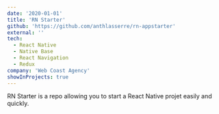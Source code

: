 ```yaml
---
date: '2020-01-01'
title: 'RN Starter'
github: 'https://github.com/anthlasserre/rn-appstarter'
external: ''
tech:
  - React Native
  - Native Base
  - React Navigation
  - Redux
company: 'Web Coast Agency'
showInProjects: true
---
```


RN Starter is a repo allowing you to start a React Native projet easily and quickly.

